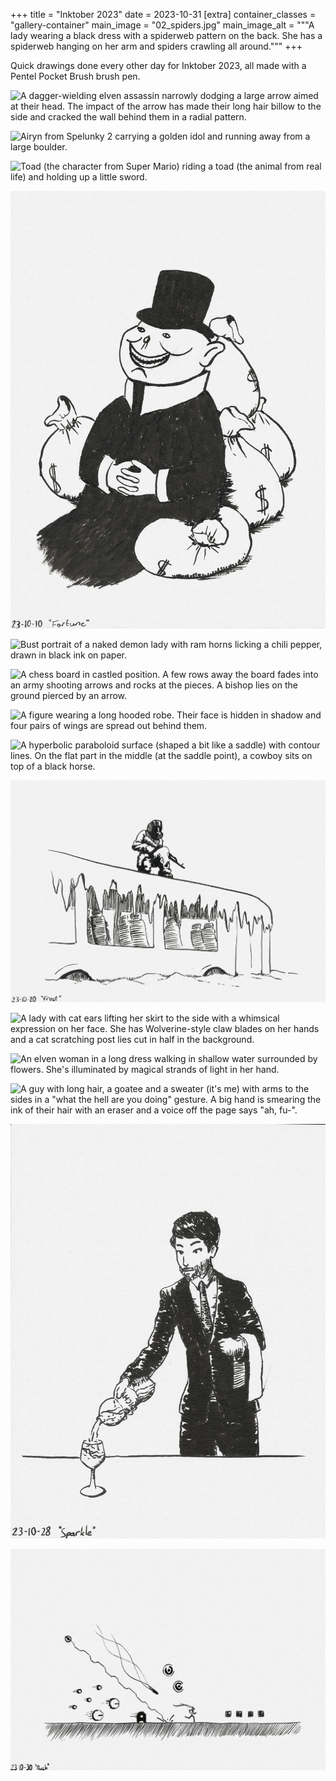 +++
title = "Inktober 2023"
date = 2023-10-31
[extra]
container_classes = "gallery-container"
main_image = "02_spiders.jpg"
main_image_alt = """A lady wearing a black dress
with a spiderweb pattern on the back.
She has a spiderweb hanging on her arm and spiders crawling all around."""
+++

Quick drawings done every other day for Inktober 2023,
all made with a Pentel Pocket Brush brush pen.

<!-- more -->

![A dagger-wielding elven assassin narrowly dodging a large arrow aimed at their head.
The impact of the arrow has made their long hair billow to the side
and cracked the wall behind them in a radial pattern.](04_dodge.jpg)

![Airyn from Spelunky 2 carrying a golden idol
and running away from a large boulder.](06_golden.jpg)

![Toad (the character from Super Mario)
riding a toad (the animal from real life) and holding up a little sword.](08_toad.jpg)

![Porky the Capitalist Pig sitting on a pile of big money bags.](10_fortune.jpg)

![Bust portrait of a naked demon lady with ram horns
licking a chili pepper, drawn in black ink on paper.](12_spicey.jpg)

![A chess board in castled position.
A few rows away the board fades into an army shooting arrows and rocks at the pieces.
A bishop lies on the ground pierced by an arrow.](14_castle.jpg)

![A figure wearing a long hooded robe.
Their face is hidden in shadow and four pairs of wings are spread out behind them.](16_angel.jpg)

![A hyperbolic paraboloid surface
(shaped a bit like a saddle) with contour lines.
On the flat part in the middle (at the saddle point),
a cowboy sits on top of a black horse.](18_saddle.jpg)

![A soldier crouching on top of an ice-covered bus wearing a gas mask.](20_frost.jpg)

![A lady with cat ears lifting her skirt to the side
with a whimsical expression on her face.
She has Wolverine-style claw blades on her hands
and a cat scratching post lies cut in half in the background.](22_scratchy.jpg)

![An elven woman in a long dress walking in shallow water surrounded by flowers.
She's illuminated by magical strands of light in her hand.](24_shallow.jpg)

![A guy with long hair, a goatee and a sweater (it's me)
with arms to the sides in a "what the hell are you doing" gesture.
A big hand is smearing the ink of their hair with an eraser
and a voice off the page says "ah, fu-".](26_remove.jpg)

![A waiter in a suit and tie pouring sparkling water out of a plastic bottle.](28_sparkle.jpg)

![The ninja from N++ running away from a distressingly large collection of enemies.](30_rush.jpg)
